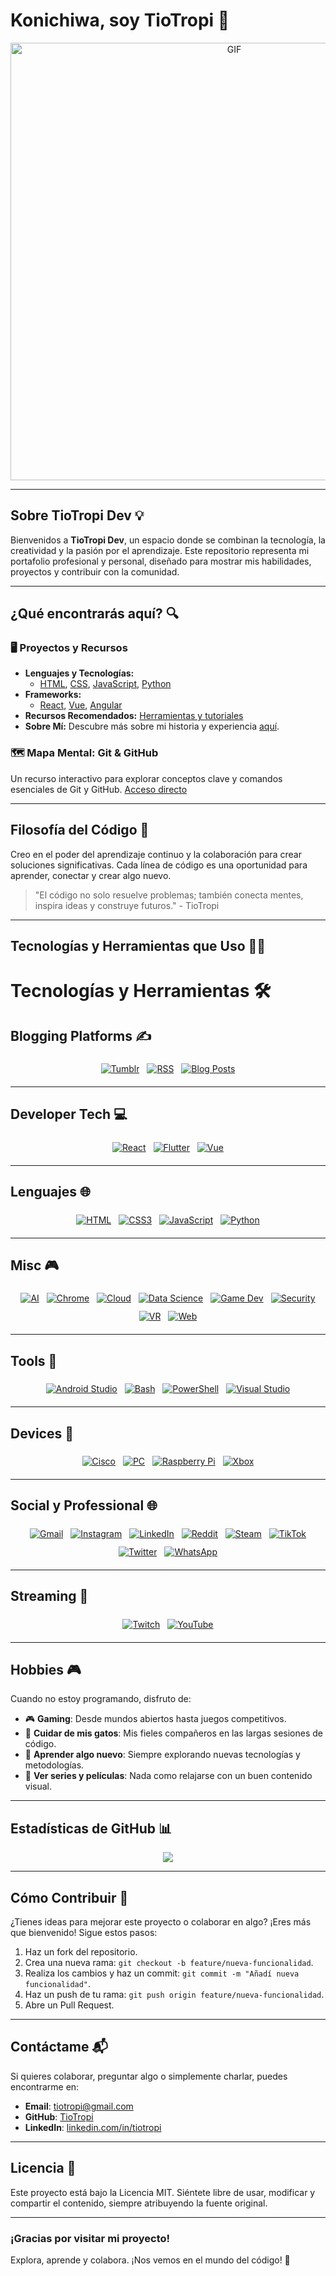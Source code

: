 # Konichiwa, soy TioTropi 👋

<div align="center">
<img hight="300" width="700" alt="GIF" align="center" src="https://media.giphy.com/media/3o7TKtdZt8fIcXP8vG/giphy.gif">
</div>

---

## Sobre TioTropi Dev 💡

Bienvenidos a **TioTropi Dev**, un espacio donde se combinan la tecnología, la creatividad y la pasión por el aprendizaje. Este repositorio representa mi portafolio profesional y personal, diseñado para mostrar mis habilidades, proyectos y contribuir con la comunidad.

---

## ¿Qué encontrarás aquí? 🔍

### 🖥️ Proyectos y Recursos
- **Lenguajes y Tecnologías:**
  - [HTML](lenguajes/html.html), [CSS](lenguajes/css.html), [JavaScript](lenguajes/javascript.html), [Python](lenguajes/python.html)
- **Frameworks:**
  - [React](frameworks/react.html), [Vue](frameworks/vue.html), [Angular](frameworks/angular.html)
- **Recursos Recomendados:** [Herramientas y tutoriales](recursos.html)
- **Sobre Mí:** Descubre más sobre mi historia y experiencia [aquí](sobre_mi.html).

### 🗺️ Mapa Mental: Git & GitHub
Un recurso interactivo para explorar conceptos clave y comandos esenciales de Git y GitHub.
[Acceso directo](mapa-mental.html)

---

## Filosofía del Código 🌟

Creo en el poder del aprendizaje continuo y la colaboración para crear soluciones significativas. Cada línea de código es una oportunidad para aprender, conectar y crear algo nuevo.

> "El código no solo resuelve problemas; también conecta mentes, inspira ideas y construye futuros." - TioTropi

---

## Tecnologías y Herramientas que Uso 👨‍💻

# Tecnologías y Herramientas 🛠️

## Blogging Platforms ✍️
<p align="center">
  <a href="#"><img src="svg/blogs/tumblr.svg" alt="Tumblr" style="vertical-align:top; margin:6px 4px"></a>
  <a href="#"><img src="svg/blogs/rss.svg" alt="RSS" style="vertical-align:top; margin:6px 4px"></a>
  <a href="#"><img src="svg/blogs/blog_posts.svg" alt="Blog Posts" style="vertical-align:top; margin:6px 4px"></a>
</p>

---

## Developer Tech 💻
<p align="center">
  <a href="#"><img src="svg/dev/frameworks/react.svg" alt="React" style="vertical-align:top; margin:6px 4px"></a>
  <a href="#"><img src="svg/dev/frameworks/flutter.svg" alt="Flutter" style="vertical-align:top; margin:6px 4px"></a>
  <a href="#"><img src="svg/dev/frameworks/vue.svg" alt="Vue" style="vertical-align:top; margin:6px 4px"></a>
</p>

---

## Lenguajes 🌐
<p align="center">
  <a href="#"><img src="svg/dev/languages/html.svg" alt="HTML" style="vertical-align:top; margin:6px 4px"></a>
  <a href="#"><img src="svg/dev/languages/css3.svg" alt="CSS3" style="vertical-align:top; margin:6px 4px"></a>
  <a href="#"><img src="svg/dev/languages/js.svg" alt="JavaScript" style="vertical-align:top; margin:6px 4px"></a>
  <a href="#"><img src="svg/dev/languages/python.svg" alt="Python" style="vertical-align:top; margin:6px 4px"></a>
</p>

---

## Misc 🎮
<p align="center">
  <a href="#"><img src="svg/dev/misc/ai.svg" alt="AI" style="vertical-align:top; margin:6px 4px"></a>
  <a href="#"><img src="svg/dev/misc/chrome.svg" alt="Chrome" style="vertical-align:top; margin:6px 4px"></a>
  <a href="#"><img src="svg/dev/misc/cloud.svg" alt="Cloud" style="vertical-align:top; margin:6px 4px"></a>
  <a href="#"><img src="svg/dev/misc/datascience.svg" alt="Data Science" style="vertical-align:top; margin:6px 4px"></a>
  <a href="#"><img src="svg/dev/misc/gamedev.svg" alt="Game Dev" style="vertical-align:top; margin:6px 4px"></a>
  <a href="#"><img src="svg/dev/misc/security.svg" alt="Security" style="vertical-align:top; margin:6px 4px"></a>
  <a href="#"><img src="svg/dev/misc/vr.svg" alt="VR" style="vertical-align:top; margin:6px 4px"></a>
  <a href="#"><img src="svg/dev/misc/web.svg" alt="Web" style="vertical-align:top; margin:6px 4px"></a>
</p>

---

## Tools 🔧
<p align="center">
  <a href="#"><img src="svg/dev/tools/android_studio.svg" alt="Android Studio" style="vertical-align:top; margin:6px 4px"></a>
  <a href="#"><img src="svg/dev/tools/bash.svg" alt="Bash" style="vertical-align:top; margin:6px 4px"></a>
  <a href="#"><img src="svg/dev/tools/powershell.svg" alt="PowerShell" style="vertical-align:top; margin:6px 4px"></a>
  <a href="#"><img src="svg/dev/tools/visualstudio.svg" alt="Visual Studio" style="vertical-align:top; margin:6px 4px"></a>
</p>

---

## Devices 📱
<p align="center">
  <a href="#"><img src="svg/devices/cisco.svg" alt="Cisco" style="vertical-align:top; margin:6px 4px"></a>
  <a href="#"><img src="svg/devices/pc.svg" alt="PC" style="vertical-align:top; margin:6px 4px"></a>
  <a href="#"><img src="svg/devices/raspberrypi.svg" alt="Raspberry Pi" style="vertical-align:top; margin:6px 4px"></a>
  <a href="#"><img src="svg/devices/xbox.svg" alt="Xbox" style="vertical-align:top; margin:6px 4px"></a>
</p>

---

## Social y Professional 🌐
<p align="center">
  <a href="#"><img src="svg/social/gmail.svg" alt="Gmail" style="vertical-align:top; margin:6px 4px"></a>
  <a href="#"><img src="svg/social/instagram.svg" alt="Instagram" style="vertical-align:top; margin:6px 4px"></a>
  <a href="#"><img src="svg/social/linkedin.svg" alt="LinkedIn" style="vertical-align:top; margin:6px 4px"></a>
  <a href="#"><img src="svg/social/reddit.svg" alt="Reddit" style="vertical-align:top; margin:6px 4px"></a>
  <a href="#"><img src="svg/social/steam.svg" alt="Steam" style="vertical-align:top; margin:6px 4px"></a>
  <a href="#"><img src="svg/social/tiktok.svg" alt="TikTok" style="vertical-align:top; margin:6px 4px"></a>
  <a href="#"><img src="svg/social/twitter.svg" alt="Twitter" style="vertical-align:top; margin:6px 4px"></a>
  <a href="#"><img src="svg/social/whatsapp.svg" alt="WhatsApp" style="vertical-align:top; margin:6px 4px"></a>
</p>

---

## Streaming 🎥
<p align="center">
  <a href="#"><img src="svg/streaming/twitch.svg" alt="Twitch" style="vertical-align:top; margin:6px 4px"></a>
  <a href="#"><img src="svg/streaming/youtube.svg" alt="YouTube" style="vertical-align:top; margin:6px 4px"></a>
</p>


<!-- For more icons please follow  https://github.com/MikeCodesDotNET/ColoredBadges -->


---

## Hobbies 🎮

Cuando no estoy programando, disfruto de:
- 🎮 **Gaming**: Desde mundos abiertos hasta juegos competitivos.
- 🐾 **Cuidar de mis gatos**: Mis fieles compañeros en las largas sesiones de código.
- 📖 **Aprender algo nuevo**: Siempre explorando nuevas tecnologías y metodologías.
- 🍿 **Ver series y películas**: Nada como relajarse con un buen contenido visual.

---

## Estadísticas de GitHub 📊

<p align="center">
  <img src="https://github-readme-stats.vercel.app/api?username=TioTropi&&show_icons=true&theme=radical"/>
</p>

---

## Cómo Contribuir 🤝

¿Tienes ideas para mejorar este proyecto o colaborar en algo? ¡Eres más que bienvenido! Sigue estos pasos:

1. Haz un fork del repositorio.
2. Crea una nueva rama: `git checkout -b feature/nueva-funcionalidad`.
3. Realiza los cambios y haz un commit: `git commit -m "Añadí nueva funcionalidad"`.
4. Haz un push de tu rama: `git push origin feature/nueva-funcionalidad`.
5. Abre un Pull Request.

---

## Contáctame 📬

Si quieres colaborar, preguntar algo o simplemente charlar, puedes encontrarme en:
- **Email**: [tiotropi@gmail.com](mailto:tiotropi@gmail.com)
- **GitHub**: [TioTropi](https://github.com/TioTropi)
- **LinkedIn**: [linkedin.com/in/tiotropi](https://linkedin.com/in/tiotropi)

---

## Licencia 📜

Este proyecto está bajo la Licencia MIT. Siéntete libre de usar, modificar y compartir el contenido, siempre atribuyendo la fuente original.

---

### ¡Gracias por visitar mi proyecto!
Explora, aprende y colabora. ¡Nos vemos en el mundo del código! 🚀
